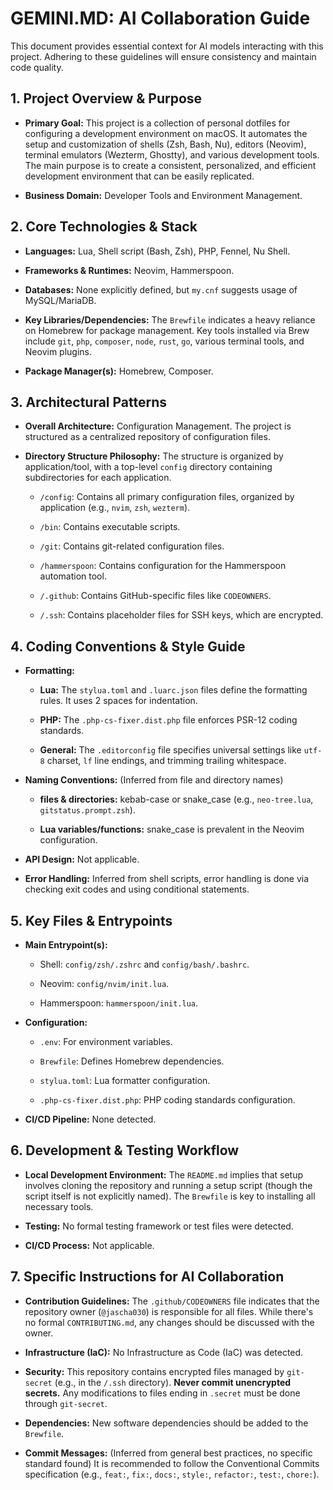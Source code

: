 # GEMINI.MD: AI Collaboration Guide

This document provides essential context for AI models interacting with this project. Adhering to these guidelines will ensure consistency and maintain code quality.

## 1. Project Overview & Purpose

- **Primary Goal:** This project is a collection of personal dotfiles for configuring a development environment on macOS. It automates the setup and customization of shells (Zsh, Bash, Nu), editors (Neovim), terminal emulators (Wezterm, Ghostty), and various development tools. The main purpose is to create a consistent, personalized, and efficient development environment that can be easily replicated.
    
- **Business Domain:** Developer Tools and Environment Management.
    

## 2. Core Technologies & Stack

- **Languages:** Lua, Shell script (Bash, Zsh), PHP, Fennel, Nu Shell.
    
- **Frameworks & Runtimes:** Neovim, Hammerspoon.
    
- **Databases:** None explicitly defined, but `my.cnf` suggests usage of MySQL/MariaDB.
    
- **Key Libraries/Dependencies:** The `Brewfile` indicates a heavy reliance on Homebrew for package management. Key tools installed via Brew include `git`, `php`, `composer`, `node`, `rust`, `go`, various terminal tools, and Neovim plugins.
    
- **Package Manager(s):** Homebrew, Composer.
    

## 3. Architectural Patterns

- **Overall Architecture:** Configuration Management. The project is structured as a centralized repository of configuration files.
    
- **Directory Structure Philosophy:** The structure is organized by application/tool, with a top-level `config` directory containing subdirectories for each application.
    
    - `/config`: Contains all primary configuration files, organized by application (e.g., `nvim`, `zsh`, `wezterm`).
        
    - `/bin`: Contains executable scripts.
        
    - `/git`: Contains git-related configuration files.
        
    - `/hammerspoon`: Contains configuration for the Hammerspoon automation tool.
        
    - `/.github`: Contains GitHub-specific files like `CODEOWNERS`.
        
    - `/.ssh`: Contains placeholder files for SSH keys, which are encrypted.
        

## 4. Coding Conventions & Style Guide

- **Formatting:**
    
    - **Lua:** The `stylua.toml` and `.luarc.json` files define the formatting rules. It uses 2 spaces for indentation.
        
    - **PHP:** The `.php-cs-fixer.dist.php` file enforces PSR-12 coding standards.
        
    - **General:** The `.editorconfig` file specifies universal settings like `utf-8` charset, `lf` line endings, and trimming trailing whitespace.
        
- **Naming Conventions:** (Inferred from file and directory names)
    
    - **files & directories:** kebab-case or snake_case (e.g., `neo-tree.lua`, `gitstatus.prompt.zsh`).
        
    - **Lua variables/functions:** snake_case is prevalent in the Neovim configuration.
        
- **API Design:** Not applicable.
    
- **Error Handling:** Inferred from shell scripts, error handling is done via checking exit codes and using conditional statements.
    

## 5. Key Files & Entrypoints

- **Main Entrypoint(s):**
    
    - Shell: `config/zsh/.zshrc` and `config/bash/.bashrc`.
        
    - Neovim: `config/nvim/init.lua`.
        
    - Hammerspoon: `hammerspoon/init.lua`.
        
- **Configuration:**
    
    - `.env`: For environment variables.
        
    - `Brewfile`: Defines Homebrew dependencies.
        
    - `stylua.toml`: Lua formatter configuration.
        
    - `.php-cs-fixer.dist.php`: PHP coding standards configuration.
        
- **CI/CD Pipeline:** None detected.
    

## 6. Development & Testing Workflow

- **Local Development Environment:** The `README.md` implies that setup involves cloning the repository and running a setup script (though the script itself is not explicitly named). The `Brewfile` is key to installing all necessary tools.
    
- **Testing:** No formal testing framework or test files were detected.
    
- **CI/CD Process:** Not applicable.
    

## 7. Specific Instructions for AI Collaboration

- **Contribution Guidelines:** The `.github/CODEOWNERS` file indicates that the repository owner (`@jascha030`) is responsible for all files. While there's no formal `CONTRIBUTING.md`, any changes should be discussed with the owner.
    
- **Infrastructure (IaC):** No Infrastructure as Code (IaC) was detected.
    
- **Security:** This repository contains encrypted files managed by `git-secret` (e.g., in the `/.ssh` directory). **Never commit unencrypted secrets.** Any modifications to files ending in `.secret` must be done through `git-secret`.
    
- **Dependencies:** New software dependencies should be added to the `Brewfile`.
    
- **Commit Messages:** (Inferred from general best practices, no specific standard found) It is recommended to follow the Conventional Commits specification (e.g., `feat:`, `fix:`, `docs:`, `style:`, `refactor:`, `test:`, `chore:`).